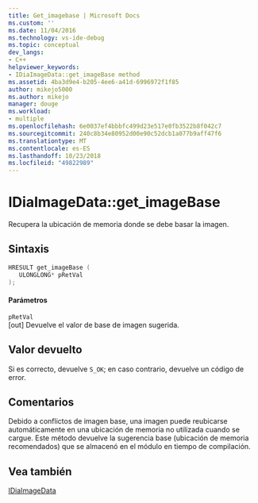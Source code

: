 ```yaml
---
title: Get_imagebase | Microsoft Docs
ms.custom: ''
ms.date: 11/04/2016
ms.technology: vs-ide-debug
ms.topic: conceptual
dev_langs:
- C++
helpviewer_keywords:
- IDiaImageData::get_imageBase method
ms.assetid: 4ba3d9e4-b205-4ee6-a41d-6996972f1f85
author: mikejo5000
ms.author: mikejo
manager: douge
ms.workload:
- multiple
ms.openlocfilehash: 6e0037ef4bbbfc499d23e517e0fb3522b8f042c7
ms.sourcegitcommit: 240c8b34e80952d00e90c52dcb1a077b9aff47f6
ms.translationtype: MT
ms.contentlocale: es-ES
ms.lasthandoff: 10/23/2018
ms.locfileid: "49822989"
---
```

# <a name="idiaimagedatagetimagebase"></a>IDiaImageData::get_imageBase
Recupera la ubicación de memoria donde se debe basar la imagen.  
  
## <a name="syntax"></a>Sintaxis  
  
```C++  
HRESULT get_imageBase (   
   ULONGLONG* pRetVal  
);  
```  
  
#### <a name="parameters"></a>Parámetros  
 `pRetVal`  
 [out] Devuelve el valor de base de imagen sugerida.  
  
## <a name="return-value"></a>Valor devuelto  
 Si es correcto, devuelve `S_OK`; en caso contrario, devuelve un código de error.  
  
## <a name="remarks"></a>Comentarios  
 Debido a conflictos de imagen base, una imagen puede reubicarse automáticamente en una ubicación de memoria no utilizada cuando se cargue. Este método devuelve la sugerencia base (ubicación de memoria recomendados) que se almacenó en el módulo en tiempo de compilación.  
  
## <a name="see-also"></a>Vea también  
 [IDiaImageData](../../debugger/debug-interface-access/idiaimagedata.md)